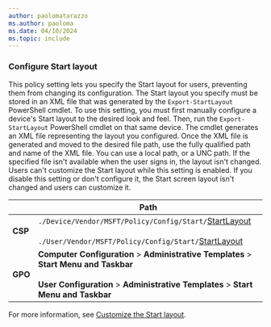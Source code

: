 ```yaml
---
author: paolomatarazzo
ms.author: paoloma
ms.date: 04/10/2024
ms.topic: include
---
```


### Configure Start layout

This policy setting lets you specify the Start layout for users, preventing them from changing its configuration. The Start layout you specify must be stored in an XML file that was generated by the `Export-StartLayout` PowerShell cmdlet. To use this setting, you must first manually configure a device's Start layout to the desired look and feel. Then, run the `Export-StartLayout` PowerShell cmdlet on that same device. The cmdlet generates an XML file representing the layout you configured. Once the XML file is generated and moved to the desired file path, use the fully qualified path and name of the XML file. You can use a local path, or a UNC path. If the specified file isn't available when the user signs in, the layout isn't changed. Users can't customize the Start layout while this setting is enabled. If you disable this setting or don't configure it, the Start screen layout isn't changed and users can customize it.

|  | Path |
|--|--|
| **CSP** | `./Device/Vendor/MSFT/Policy/Config/Start/`[StartLayout](/windows/client-management/mdm/policy-csp-start#configurestartpins)<br><br>`./User/Vendor/MSFT/Policy/Config/Start/`[StartLayout](/windows/client-management/mdm/policy-csp-start#configurestartpins)|
| **GPO** | **Computer Configuration** > **Administrative Templates** > **Start Menu and Taskbar**<br><br> **User Configuration** > **Administrative Templates** > **Start Menu and Taskbar** |

For more information, see [Customize the Start layout](../layout.md).
